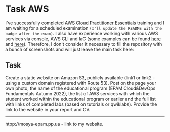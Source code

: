 Task AWS
===========
I've successfully completed [AWS Cloud Practitioner Essentials](https://training.epam.ua/Training/Details/3509) training and I am waiting for a scheduled examination `(I'll update the README with the badge after the exam)`. 
I also have experience working with various AWS services via console, AWS CLI and IaC (some examples can be found [here](https://github.com/imospan/devops_basecamp/tree/main/task5_ansible) and [here](https://github.com/imospan/devops_basecamp/tree/main/task6_terraform)).
Therefore, I don't consider it necessary to fill the repository with a bunch of screenshots and will just leave the main task here:

Task
--------------------------
Create a static website on Amazon S3, publicly available (link1 or link2 - using a custom domain registered with Route 53). Post on the page your own photo, the name of the educational program (EPAM Cloud&DevOps Fundamentals Autumn 2022), the list of AWS services with which the student worked within the educational program or earlier and the full list with links of completed labs (based on tutorials or qwiklabs). Provide the link to the website in your report and СV.
_________________________
htpp://mosya-epam.pp.ua - link to my website.
